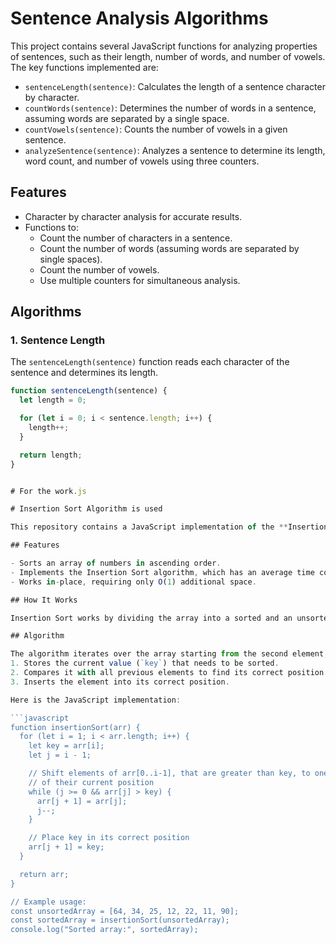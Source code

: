 # Sentence Analysis Algorithms

This project contains several JavaScript functions for analyzing properties of sentences, such as their length, number of words, and number of vowels. The key functions implemented are:

- `sentenceLength(sentence)`: Calculates the length of a sentence character by character.
- `countWords(sentence)`: Determines the number of words in a sentence, assuming words are separated by a single space.
- `countVowels(sentence)`: Counts the number of vowels in a given sentence.
- `analyzeSentence(sentence)`: Analyzes a sentence to determine its length, word count, and number of vowels using three counters.

## Features

- Character by character analysis for accurate results.
- Functions to:
  - Count the number of characters in a sentence.
  - Count the number of words (assuming words are separated by single spaces).
  - Count the number of vowels.
  - Use multiple counters for simultaneous analysis.

## Algorithms

### 1. Sentence Length

The `sentenceLength(sentence)` function reads each character of the sentence and determines its length.

````javascript
function sentenceLength(sentence) {
  let length = 0;

  for (let i = 0; i < sentence.length; i++) {
    length++;
  }

  return length;
}


# For the work.js

# Insertion Sort Algorithm is used

This repository contains a JavaScript implementation of the **Insertion Sort** algorithm. Insertion Sort is a simple sorting algorithm that builds the final sorted array one item at a time. It is much less efficient on large lists than more advanced algorithms like quicksort or mergesort but has the advantage of simplicity.

## Features

- Sorts an array of numbers in ascending order.
- Implements the Insertion Sort algorithm, which has an average time complexity of O(n²).
- Works in-place, requiring only O(1) additional space.

## How It Works

Insertion Sort works by dividing the array into a sorted and an unsorted part. It iteratively takes elements from the unsorted part and places them in the correct position in the sorted part. This is done by comparing the current element (`key`) with each element in the sorted part and shifting them until the correct position is found.

## Algorithm

The algorithm iterates over the array starting from the second element, and for each element:
1. Stores the current value (`key`) that needs to be sorted.
2. Compares it with all previous elements to find its correct position.
3. Inserts the element into its correct position.

Here is the JavaScript implementation:

```javascript
function insertionSort(arr) {
  for (let i = 1; i < arr.length; i++) {
    let key = arr[i];
    let j = i - 1;

    // Shift elements of arr[0..i-1], that are greater than key, to one position ahead
    // of their current position
    while (j >= 0 && arr[j] > key) {
      arr[j + 1] = arr[j];
      j--;
    }

    // Place key in its correct position
    arr[j + 1] = key;
  }

  return arr;
}

// Example usage:
const unsortedArray = [64, 34, 25, 12, 22, 11, 90];
const sortedArray = insertionSort(unsortedArray);
console.log("Sorted array:", sortedArray);


````
